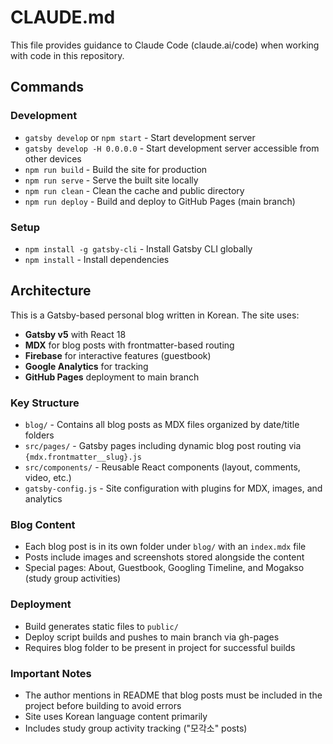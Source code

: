 # CLAUDE.md

This file provides guidance to Claude Code (claude.ai/code) when working with code in this repository.

## Commands

### Development
- `gatsby develop` or `npm start` - Start development server
- `gatsby develop -H 0.0.0.0` - Start development server accessible from other devices
- `npm run build` - Build the site for production
- `npm run serve` - Serve the built site locally
- `npm run clean` - Clean the cache and public directory
- `npm run deploy` - Build and deploy to GitHub Pages (main branch)

### Setup
- `npm install -g gatsby-cli` - Install Gatsby CLI globally
- `npm install` - Install dependencies

## Architecture

This is a Gatsby-based personal blog written in Korean. The site uses:

- **Gatsby v5** with React 18
- **MDX** for blog posts with frontmatter-based routing
- **Firebase** for interactive features (guestbook)
- **Google Analytics** for tracking
- **GitHub Pages** deployment to main branch

### Key Structure
- `blog/` - Contains all blog posts as MDX files organized by date/title folders
- `src/pages/` - Gatsby pages including dynamic blog post routing via `{mdx.frontmatter__slug}.js`
- `src/components/` - Reusable React components (layout, comments, video, etc.)
- `gatsby-config.js` - Site configuration with plugins for MDX, images, and analytics

### Blog Content
- Each blog post is in its own folder under `blog/` with an `index.mdx` file
- Posts include images and screenshots stored alongside the content
- Special pages: About, Guestbook, Googling Timeline, and Mogakso (study group activities)

### Deployment
- Build generates static files to `public/`
- Deploy script builds and pushes to main branch via gh-pages
- Requires blog folder to be present in project for successful builds

### Important Notes
- The author mentions in README that blog posts must be included in the project before building to avoid errors
- Site uses Korean language content primarily
- Includes study group activity tracking ("모각소" posts)